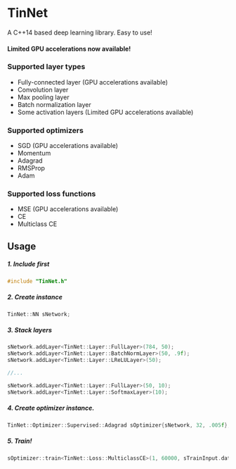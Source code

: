 # TinNet
A C++14 based deep learning library. Easy to use!

#### Limited GPU accelerations now available!

### Supported layer types
* Fully-connected layer (GPU accelerations available)
* Convolution layer
* Max pooling layer
* Batch normalization layer
* Some activation layers (Limited GPU accelerations available)

### Supported optimizers
* SGD (GPU accelerations available)
* Momentum
* Adagrad
* RMSProp
* Adam

### Supported loss functions
* MSE (GPU accelerations available)
* CE
* Multiclass CE

## Usage
##### 1. Include first
```cpp
#include "TinNet.h"
```

##### 2. Create instance
```cpp
TinNet::NN sNetwork;
```

##### 3. Stack layers
```cpp
sNetwork.addLayer<TinNet::Layer::FullLayer>(784, 50);
sNetwork.addLayer<TinNet::Layer::BatchNormLayer>(50, .9f);
sNetwork.addLayer<TinNet::Layer::LReLULayer>(50);

//...

sNetwork.addLayer<TinNet::Layer::FullLayer>(50, 10);
sNetwork.addLayer<TinNet::Layer::SoftmaxLayer>(10);
```

##### 4. Create optimizer instance.
```cpp
TinNet::Optimizer::Supervised::Adagrad sOptimizer{sNetwork, 32, .005f};  //Reference of a NN instance, batch size, learning late.
```

##### 5. Train!
```cpp
sOptimizer::train<TinNet::Loss::MulticlassCE>(1, 60000, sTrainInput.data(), sTrainOutput.data());  //Epoch count, training set size, pointer of input vector, pointer of desired output vector.
```
